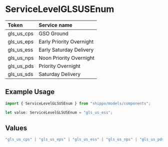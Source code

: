 # ServiceLevelGLSUSEnum

|Token | Service name|
|:---|:---|
| gls_us_cps | GSO Ground|
| gls_us_eps | Early Priority Overnight|
| gls_us_ess | Early Saturday Delivery|
| gls_us_nps | Noon Priority Overnight|
| gls_us_pds | Priority Overnight|
| gls_us_sds | Saturday Delivery|


## Example Usage

```typescript
import { ServiceLevelGLSUSEnum } from "shippo/models/components";

let value: ServiceLevelGLSUSEnum = "gls_us_ess";
```

## Values

```typescript
"gls_us_cps" | "gls_us_eps" | "gls_us_ess" | "gls_us_nps" | "gls_us_pds" | "gls_us_sds"
```